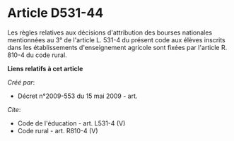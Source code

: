 # Article D531-44

Les règles relatives aux décisions d'attribution des bourses nationales mentionnées au 3° de l'article L. 531-4 du présent
code aux élèves inscrits dans les établissements d'enseignement agricole sont fixées par l'article R. 810-4 du code rural.

**Liens relatifs à cet article**

_Créé par_:

  - Décret n°2009-553 du 15 mai 2009 - art.

_Cite_:

  - Code de l'éducation - art. L531-4 (V)
  - Code rural - art. R810-4 (V)
